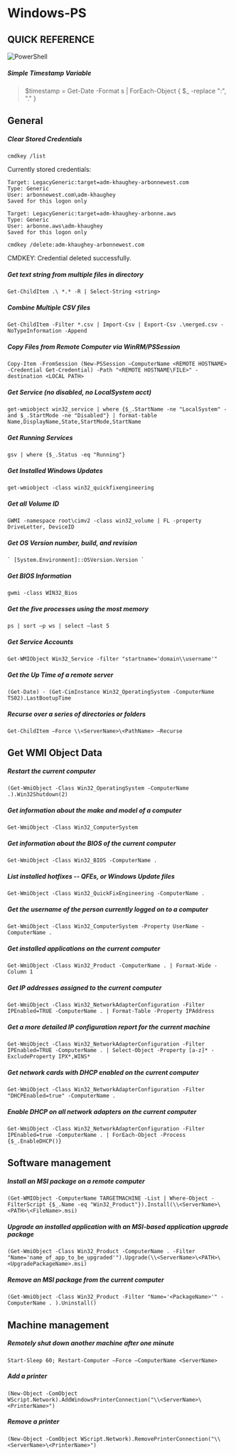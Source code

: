 # Windows-PS
## QUICK REFERENCE
![PowerShell](https://repository-images.githubusercontent.com/221074232/158c2480-5262-11ea-8af0-452a86d9e56d)

##### Simple Timestamp Variable
> $timestamp = Get-Date -Format s | ForEach-Object { $_ -replace ":", "." }

## General
##### Clear Stored Credentials
    cmdkey /list

Currently stored credentials:

    Target: LegacyGeneric:target=adm-khaughey-arbonnewest.com
    Type: Generic
    User: arbonnewest.com\adm-khaughey
    Saved for this logon only

    Target: LegacyGeneric:target=adm-khaughey-arbonne.aws
    Type: Generic
    User: arbonne.aws\adm-khaughey
    Saved for this logon only

    cmdkey /delete:adm-khaughey-arbonnewest.com

CMDKEY: Credential deleted successfully.

##### Get text string from multiple files in directory
    Get-ChildItem .\ *.* -R | Select-String <string>

##### Combine Multiple CSV files
    Get-ChildItem -Filter *.csv | Import-Csv | Export-Csv .\merged.csv -NoTypeInformation -Append

##### Copy Files from Remote Computer via WinRM/PSSession
    Copy-Item -FromSession (New-PSSession –ComputerName <REMOTE HOSTNAME> -Credential Get-Credential) -Path "<REMOTE HOSTNAME\FILE>" -destination <LOCAL PATH>
    
##### Get Service (no disabled, no LocalSystem acct)
    get-wmiobject win32_service | where {$_.StartName -ne "LocalSystem" -and $_.StartMode -ne "Disabled"} | format-table Name,DisplayName,State,StartMode,StartName

##### Get Running Services
    gsv | where {$_.Status -eq "Running"}

##### Get Installed Windows Updates
	get-wmiobject -class win32_quickfixengineering

##### Get all Volume ID
    GWMI -namespace root\cimv2 -class win32_volume | FL -property DriveLetter, DeviceID

##### Get OS Version number, build, and revision
    ` [System.Environment]::OSVersion.Version `
	
##### Get BIOS Information
	gwmi -class WIN32_Bios

##### Get the five processes using the most memory
    ps | sort –p ws | select –last 5

##### Get Service Accounts
    Get-WMIObject Win32_Service -filter "startname='domain\\username'"

##### Get the Up Time of a remote server
    (Get-Date) - (Get-CimInstance Win32_OperatingSystem -ComputerName TS02).LastBootupTime

##### Recurse over a series of directories or folders
    Get-ChildItem –Force \\<ServerName>\<PathName> –Recurse

## Get WMI Object Data
##### Restart the current computer
    (Get-WmiObject -Class Win32_OperatingSystem -ComputerName .).Win32Shutdown(2)

##### Get information about the make and model of a computer
    Get-WmiObject -Class Win32_ComputerSystem

##### Get information about the BIOS of the current computer
    Get-WmiObject -Class Win32_BIOS -ComputerName .

##### List installed hotfixes -- QFEs, or Windows Update files
    Get-WmiObject -Class Win32_QuickFixEngineering -ComputerName .

##### Get the username of the person currently logged on to a computer
    Get-WmiObject -Class Win32_ComputerSystem -Property UserName -ComputerName .

##### Get installed applications on the current computer
    Get-WmiObject -Class Win32_Product -ComputerName . | Format-Wide -Column 1

##### Get IP addresses assigned to the current computer
    Get-WmiObject -Class Win32_NetworkAdapterConfiguration -Filter IPEnabled=TRUE -ComputerName . | Format-Table -Property IPAddress

##### Get a more detailed IP configuration report for the current machine
    Get-WmiObject -Class Win32_NetworkAdapterConfiguration -Filter IPEnabled=TRUE -ComputerName . | Select-Object -Property [a-z]* -ExcludeProperty IPX*,WINS*

##### Get network cards with DHCP enabled on the current computer
    Get-WmiObject -Class Win32_NetworkAdapterConfiguration -Filter "DHCPEnabled=true" -ComputerName .

##### Enable DHCP on all network adapters on the current computer
    Get-WmiObject -Class Win32_NetworkAdapterConfiguration -Filter IPEnabled=true -ComputerName . | ForEach-Object -Process {$_.EnableDHCP()}

## Software management
##### Install an MSI package on a remote computer
    (Get-WMIObject -ComputerName TARGETMACHINE -List | Where-Object -FilterScript {$_.Name -eq "Win32_Product"}).Install(\\<ServerName>\<PATH>\<FileName>.msi)

##### Upgrade an installed application with an MSI-based application upgrade package
    (Get-WmiObject -Class Win32_Product -ComputerName . -Filter "Name='name_of_app_to_be_upgraded'").Upgrade(\\<ServerName>\<PATH>\<UpgradePackageName>.msi)

##### Remove an MSI package from the current computer
    (Get-WmiObject -Class Win32_Product -Filter "Name='<PackageName>'" -ComputerName . ).Uninstall()

## Machine management
##### Remotely shut down another machine after one minute
    Start-Sleep 60; Restart-Computer –Force –ComputerName <ServerName>

##### Add a printer
    (New-Object -ComObject WScript.Network).AddWindowsPrinterConnection("\\<ServerName>\<PrinterName>")

##### Remove a printer
    (New-Object -ComObject WScript.Network).RemovePrinterConnection("\\<ServerName>\<PrinterName>")
